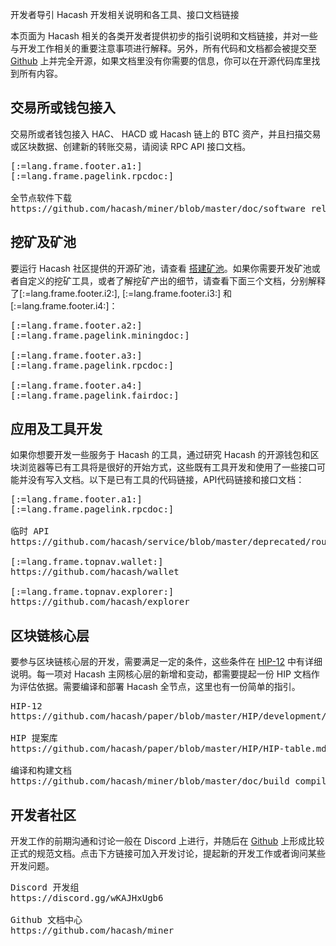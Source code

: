 开发者导引
Hacash 开发相关说明和各工具、接口文档链接



本页面为 Hacash 相关的各类开发者提供初步的指引说明和文档链接，并对一些与开发工作相关的重要注意事项进行解释。另外，所有代码和文档都会被提交至 [Github](https://github.com/hacash/miner) 上并完全开源，如果文档里没有你需要的信息，你可以在开源代码库里找到所有内容。

<a name="rpc"></a>
## 交易所或钱包接入

交易所或者钱包接入 HAC、 HACD 或 Hacash 链上的 BTC 资产，并且扫描交易或区块数据、创建新的转账交易，请阅读 RPC API 接口文档。

<pre class="links">
[:=lang.frame.footer.a1:]
[:=lang.frame.pagelink.rpcdoc:]

全节点软件下载
https://github.com/hacash/miner/blob/master/doc/software_release_log.md
</pre>

<a name="mining"></a>
## 挖矿及矿池

要运行 Hacash 社区提供的开源矿池，请查看 [搭建矿池](/doc/mining-pool)。如果你需要开发矿池或者自定义的挖矿工具，或者了解挖矿产出的细节，请查看下面三个文档，分别解释了[:=lang.frame.footer.i2:], [:=lang.frame.footer.i3:] 和 [:=lang.frame.footer.i4:]：

<pre class="links">
[:=lang.frame.footer.a2:]
[:=lang.frame.pagelink.miningdoc:]

[:=lang.frame.footer.a3:]
[:=lang.frame.pagelink.rpcdoc:]

[:=lang.frame.footer.a4:]
[:=lang.frame.pagelink.fairdoc:]
</pre>

<a name="tool"></a>
## 应用及工具开发

如果你想要开发一些服务于 Hacash 的工具，通过研究 Hacash 的开源钱包和区块浏览器等已有工具将是很好的开始方式，这些既有工具开发和使用了一些接口可能并没有写入文档。以下是已有工具的代码链接，API代码链接和接口文档：


<pre class="links">
[:=lang.frame.footer.a1:]
[:=lang.frame.pagelink.rpcdoc:]

临时 API
https://github.com/hacash/service/blob/master/deprecated/routes.go

[:=lang.frame.topnav.wallet:]
https://github.com/hacash/wallet

[:=lang.frame.topnav.explorer:]
https://github.com/hacash/explorer
</pre>

<a name="core"></a>
## 区块链核心层

要参与区块链核心层的开发，需要满足一定的条件，这些条件在 [HIP-12](https://github.com/hacash/paper/blob/master/HIP/development/HIP-12_Hacash_development_workflow_and_code_permission.pdf) 中有详细说明。每一项对 Hacash 主网核心层的新增和变动，都需要提起一份 HIP 文档作为评估依据。需要编译和部署 Hacash 全节点，这里也有一份简单的指引。

<pre class="links">
HIP-12
https://github.com/hacash/paper/blob/master/HIP/development/HIP-12_Hacash_development_workflow_and_code_permission.pdf

HIP 提案库
https://github.com/hacash/paper/blob/master/HIP/HIP-table.md

编译和构建文档
https://github.com/hacash/miner/blob/master/doc/build_compilation_en.md
</pre>


## 开发者社区

开发工作的前期沟通和讨论一般在 Discord 上进行，并随后在 [Github](https://github.com/hacash) 上形成比较正式的规范文档。点击下方链接可加入开发讨论，提起新的开发工作或者询问某些开发问题。

<pre class="links">
Discord 开发组
https://discord.gg/wKAJHxUgb6

Github 文档中心
https://github.com/hacash/miner
</pre>
